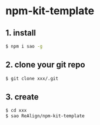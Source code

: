 # npm-kit-template

## 1. install

```bash
$ npm i sao -g
```

## 2. clone your git repo

```bash
$ git clone xxx/.git
```

## 3. create

```bash
$ cd xxx
$ sao ReAlign/npm-kit-template
```
